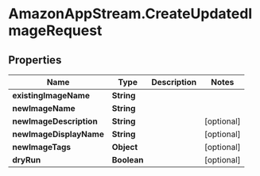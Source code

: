 # AmazonAppStream.CreateUpdatedImageRequest

## Properties

Name | Type | Description | Notes
------------ | ------------- | ------------- | -------------
**existingImageName** | **String** |  | 
**newImageName** | **String** |  | 
**newImageDescription** | **String** |  | [optional] 
**newImageDisplayName** | **String** |  | [optional] 
**newImageTags** | **Object** |  | [optional] 
**dryRun** | **Boolean** |  | [optional] 


